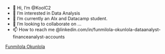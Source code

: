 - 👋 Hi, I’m @KoolC2
- 👀 I’m interested in Data Analysis
- 🌱 I’m currently an Alx and Datacamp student.
- 💞️ I’m looking to collaborate on ...
- 📫 How to reach me @linkedin.com/in/funmilola-okunlola-dataanalyst-financeanalyst-accounts
<script src="https://platform.linkedin.com/badges/js/profile.js" async defer type="text/javascript"></script>
<div class="badge-base LI-profile-badge" data-locale="en_US" data-size="medium" data-theme="dark" data-type="VERTICAL" data-vanity="funmilola-okunlola-dataanalyst-financeanalyst-accounts" data-version="v1"><a class="badge-base__link LI-simple-link" href="https://ng.linkedin.com/in/funmilola-okunlola-dataanalyst-financeanalyst-accounts?trk=profile-badge">Funmilola Okunlola</a></div>
              

<!---
KoolC2/KoolC2 is a ✨ special ✨ repository because its `README.md` (this file) appears on your GitHub profile.
You can click the Preview link to take a look at your changes.
--->
